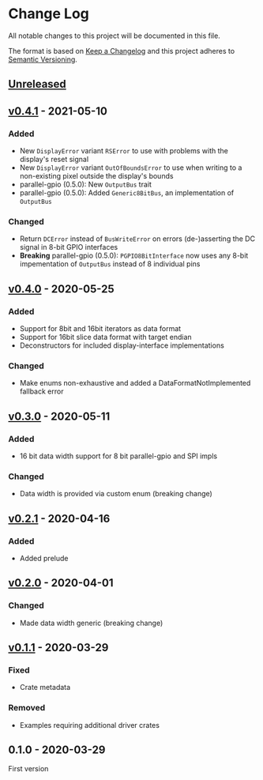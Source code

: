 # Change Log

All notable changes to this project will be documented in this file.

The format is based on [Keep a Changelog](http://keepachangelog.com/)
and this project adheres to [Semantic Versioning](http://semver.org/).

## [Unreleased]

## [v0.4.1] - 2021-05-10

### Added

- New `DisplayError` variant `RSError` to use with problems with the display's reset signal
- New `DisplayError` variant `OutOfBoundsError` to use when writing to a non-existing pixel outside the display's bounds
- parallel-gpio (0.5.0): New `OutputBus` trait
- parallel-gpio (0.5.0): Added `Generic8BitBus`, an implementation of `OutputBus`

### Changed

- Return `DCError` instead of `BusWriteError` on errors (de-)asserting the DC signal in 8-bit GPIO interfaces
- **Breaking** parallel-gpio (0.5.0): `PGPIO8BitInterface` now uses any 8-bit impementation of `OutputBus` instead of 8 individual pins

## [v0.4.0] - 2020-05-25

### Added

- Support for 8bit and 16bit iterators as data format
- Support for 16bit slice data format with target endian
- Deconstructors for included display-interface implementations

### Changed

- Make enums non-exhaustive and added a DataFormatNotImplemented fallback error

## [v0.3.0] - 2020-05-11

### Added

- 16 bit data width support for 8 bit parallel-gpio and SPI impls

### Changed

- Data width is provided via custom enum (breaking change)

## [v0.2.1] - 2020-04-16

### Added

- Added prelude

## [v0.2.0] - 2020-04-01

### Changed

- Made data width generic (breaking change)

## [v0.1.1] - 2020-03-29

### Fixed

- Crate metadata

### Removed

- Examples requiring additional driver crates

## 0.1.0 - 2020-03-29

First version

[Unreleased]: https://github.com/therealprof/display-interface/compare/v0.4.1...HEAD
[v0.4.1]: https://github.com/therealprof/display-interface/compare/v0.4.0...v0.4.1
[v0.4.0]: https://github.com/therealprof/display-interface/compare/v0.3.0...v0.4.0
[v0.3.0]: https://github.com/therealprof/display-interface/compare/v0.2.1...v0.3.0
[v0.2.1]: https://github.com/therealprof/display-interface/compare/v0.2.0...v0.2.1
[v0.2.0]: https://github.com/therealprof/display-interface/compare/v0.1.1...v0.2.0
[v0.1.1]: https://github.com/therealprof/display-interface/compare/v0.1.0...v0.1.1
